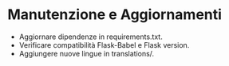 # Manutenzione e Aggiornamenti

- Aggiornare dipendenze in requirements.txt.
- Verificare compatibilità Flask-Babel e Flask version.
- Aggiungere nuove lingue in translations/.
